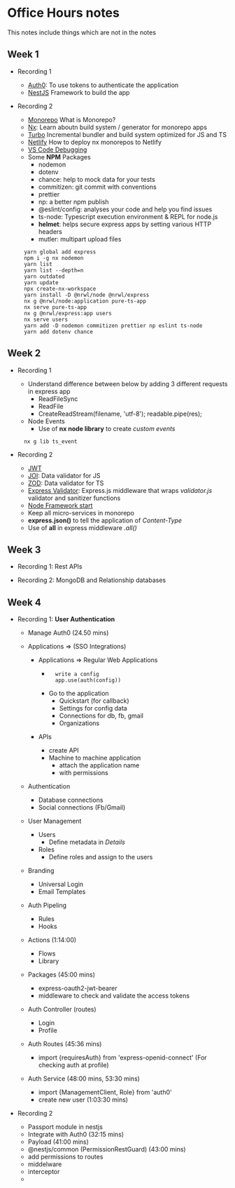 # Office Hours notes

This notes include things which are not in the notes

## Week 1

- Recording 1

  - [Auth0](https://auth0.com/): To use tokens to authenticate the application
  - [NestJS](https://nestjs.com/) Framework to build the app

- Recording 2

  - [Monorepo](https://monorepo.tools/) What is Monorepo?
  - [Nx](https://nx.dev/): Learn aboutn build system / generator for monorepo apps
  - [Turbo](https://turbo.build/) Incremental bundler and build system optimized for JS and TS
  - [Netlify](https://www.netlify.com/blog/2020/04/21/deploying-nx-monorepos-to-netlify/) How to deploy nx monorepos to Netlify
  - [VS Code Debugging](https://code.visualstudio.com/docs/typescript/typescript-debugging)
  - Some **NPM** Packages
    - nodemon
    - dotenv
    - chance: help to mock data for your tests
    - commitizen: git commit with conventions
    - prettier
    - np: a better npm publish
    - @eslint/config: analyses your code and help you find issues
    - ts-node: Typescript execution environment & REPL for node.js
    - **helmet**: helps secure express apps by setting various HTTP headers
    - mutler: multipart upload files

  ```
    yarn global add express
    npm i -g nx nodemon
    yarn list
    yarn list --depth=n
    yarn outdated
    yarn update
    npx create-nx-workspace
    yarn install -D @nrwl/node @nrwl/express
    nx g @nrwl/node:application pure-ts-app
    nx serve pure-ts-app
    nx g @nrwl/express:app users
    nx serve users
    yarn add -D nodemon commitizen prettier np eslint ts-node
    yarn add dotenv chance
  ```

## Week 2

- Recording 1

  - Understand difference between below by adding 3 different requests in express app
    - ReadFileSync
    - ReadFile
    - CreateReadStream(filename, 'utf-8'); readable.pipe(res);
  - Node Events
    - Use of **nx node library** to create _custom events_

  ```
    nx g lib ts_event

  ```

- Recording 2
  - [JWT](https://jwt.io/)
  - [JOI](https://www.npmjs.com/package/joi): Data validator for JS
  - [ZOD](https://www.npmjs.com/package/zod): Data validator for TS
  - [Express Validator](https://www.npmjs.com/package/express-validator): Express.js middleware that wraps _validator.js_ validator and sanitizer functions
  - [Node Framework start](https://github.com/VanoDevium/node-framework-stars)
  - Keep all micro-services in monorepo
  - **express.json()** to tell the application of _Content-Type_
  - Use of **all** in express middleware _.all()_

## Week 3

- Recording 1: Rest APIs

- Recording 2: MongoDB and Relationship databases

## Week 4

- Recording 1: **User Authentication**

  - Manage Auth0 (24.50 mins)
  - Applications => (SSO Integrations)

    - Applications => Regular Web Applications

      - ```
          write a config
          app.use(auth(config))
        ```
      - Go to the application
        - Quickstart (for callback)
        - Settings for config data
        - Connections for db, fb, gmail
        - Organizations

    - APIs
      - create API
      - Machine to machine application
        - attach the application name
        - with permissions

  - Authentication
    - Database connections
    - Social connections (Fb/Gmail)
  - User Management
    - Users
      - Define metadata in _Details_
    - Roles
      - Define roles and assign to the users
  - Branding
    - Universal Login
    - Email Templates
  - Auth Pipeling

    - Rules
    - Hooks

  - Actions (1:14:00)

    - Flows
    - Library

  - Packages (45:00 mins)
    - express-oauth2-jwt-bearer
    - middleware to check and validate the access tokens
  - Auth Controller (routes)
    - Login
    - Profile
  - Auth Routes (45:36 mins)
    - import {requiresAuth} from 'express-openid-connect' (For checking auth at profile)
  - Auth Service (48:00 mins, 53:30 mins)
    - import {ManagementClient, Role} from 'auth0'
    - create new user (1:03:30 mins)

- Recording 2
  - Passport module in nestjs
  - Integrate with Auth0 (32:15 mins)
  - Payload (41:00 mins)
  - @nestjs/common (PermissionRestGuard) (43:00 mins)
  - add permissions to routes
  - middelware
  - interceptor
  -
